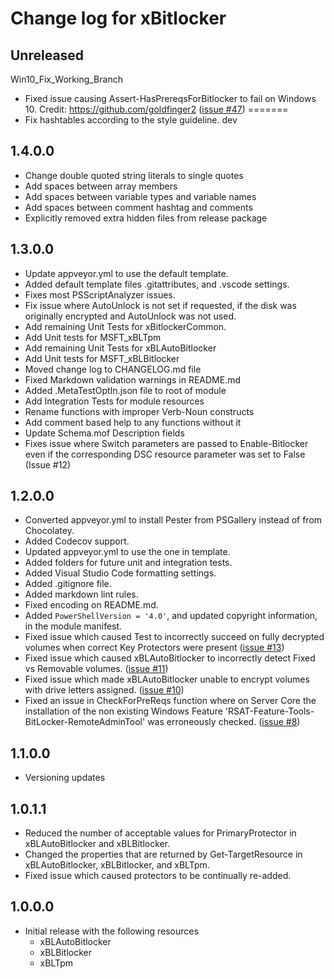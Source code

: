 # Change log for xBitlocker

## Unreleased

Win10_Fix_Working_Branch
- Fixed issue causing Assert-HasPrereqsForBitlocker to fail on Windows 10.
  Credit: https://github.com/goldfinger2
  ([issue #47](https://github.com/PowerShell/xBitlocker/issues/47))
=======
- Fix hashtables according to the style guideline.
dev

## 1.4.0.0

- Change double quoted string literals to single quotes
- Add spaces between array members
- Add spaces between variable types and variable names
- Add spaces between comment hashtag and comments
- Explicitly removed extra hidden files from release package

## 1.3.0.0

- Update appveyor.yml to use the default template.
- Added default template files .gitattributes, and .vscode settings.
- Fixes most PSScriptAnalyzer issues.
- Fix issue where AutoUnlock is not set if requested, if the disk was
  originally encrypted and AutoUnlock was not used.
- Add remaining Unit Tests for xBitlockerCommon.
- Add Unit tests for MSFT_xBLTpm
- Add remaining Unit Tests for xBLAutoBitlocker
- Add Unit tests for MSFT_xBLBitlocker
- Moved change log to CHANGELOG.md file
- Fixed Markdown validation warnings in README.md
- Added .MetaTestOptIn.json file to root of module
- Add Integration Tests for module resources
- Rename functions with improper Verb-Noun constructs
- Add comment based help to any functions without it
- Update Schema.mof Description fields
- Fixes issue where Switch parameters are passed to Enable-Bitlocker even if
  the corresponding DSC resource parameter was set to False (Issue #12)

## 1.2.0.0

- Converted appveyor.yml to install Pester from PSGallery instead of from
  Chocolatey.
- Added Codecov support.
- Updated appveyor.yml to use the one in template.
- Added folders for future unit and integration tests.
- Added Visual Studio Code formatting settings.
- Added .gitignore file.
- Added markdown lint rules.
- Fixed encoding on README.md.
- Added `PowerShellVersion = '4.0'`, and updated copyright information, in the
  module manifest.
- Fixed issue which caused Test to incorrectly succeed on fully decrypted
  volumes when correct Key Protectors were present
  ([issue #13](https://github.com/PowerShell/xBitlocker/issues/13))
- Fixed issue which caused xBLAutoBitlocker to incorrectly detect Fixed vs
  Removable volumes.
  ([issue #11](https://github.com/PowerShell/xBitlocker/issues/11))
- Fixed issue which made xBLAutoBitlocker unable to encrypt volumes with drive
  letters assigned.
  ([issue #10](https://github.com/PowerShell/xBitlocker/issues/10))
- Fixed an issue in CheckForPreReqs function where on Server Core the
  installation of the non existing Windows Feature
  'RSAT-Feature-Tools-BitLocker-RemoteAdminTool' was erroneously checked.
  ([issue #8](https://github.com/PowerShell/xBitlocker/issues/8))

## 1.1.0.0

- Versioning updates

## 1.0.1.1

- Reduced the number of acceptable values for PrimaryProtector in
  xBLAutoBitlocker and xBLBitlocker.
- Changed the properties that are returned by Get-TargetResource in
  xBLAutoBitlocker, xBLBitlocker, and xBLTpm.
- Fixed issue which caused protectors to be continually re-added.

## 1.0.0.0

- Initial release with the following resources
  - xBLAutoBitlocker
  - xBLBitlocker
  - xBLTpm
